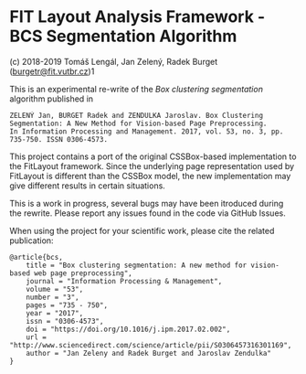 FIT Layout Analysis Framework - BCS Segmentation Algorithm
===============================================================
(c) 2018-2019 Tomáš Lengál, Jan Zelený, Radek Burget (burgetr@fit.vutbr.cz)1

This is an experimental re-write of the *Box clustering segmentation* algorithm published in

```
ZELENÝ Jan, BURGET Radek and ZENDULKA Jaroslav. Box Clustering Segmentation: A New Method for Vision-based Page Preprocessing.
In Information Processing and Management. 2017, vol. 53, no. 3, pp. 735-750. ISSN 0306-4573.
```

This project contains a port of the original CSSBox-based implementation to the FitLayout framework.
Since the underlying page representation used by FitLayout is different than the CSSBox model, the
new implementation may give different results in certain situations.

This is a work in progress, several bugs may have been itroduced during the rewrite. Please report any issues
found in the code via GitHub Issues.

When using the project for your scientific work, please cite the related publication:

```
@article{bcs,
    title = "Box clustering segmentation: A new method for vision-based web page preprocessing",
    journal = "Information Processing & Management",
    volume = "53",
    number = "3",
    pages = "735 - 750",
    year = "2017",
    issn = "0306-4573",
    doi = "https://doi.org/10.1016/j.ipm.2017.02.002",
    url = "http://www.sciencedirect.com/science/article/pii/S0306457316301169",
    author = "Jan Zeleny and Radek Burget and Jaroslav Zendulka"
}
```
